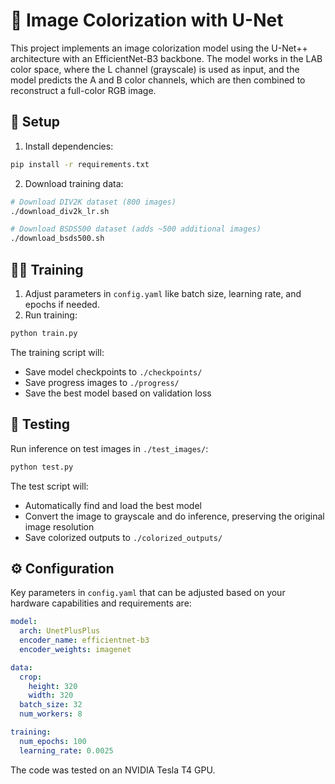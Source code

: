 # 🎨 Image Colorization with U-Net

This project implements an image colorization model using the U-Net++ architecture with an EfficientNet-B3 backbone.
The model works in the LAB color space, where the L channel (grayscale) is used as input, and the model predicts the A and B color channels, which are then combined to reconstruct a full-color RGB image.

## 🔧 Setup

1. Install dependencies:
```bash
pip install -r requirements.txt
```

2. Download training data:
```bash
# Download DIV2K dataset (800 images)
./download_div2k_lr.sh

# Download BSDS500 dataset (adds ~500 additional images)
./download_bsds500.sh
```

## 🏋️‍♂️ Training

1. Adjust parameters in `config.yaml` like batch size, learning rate, and epochs if needed.
2. Run training:
```bash
python train.py
```

The training script will:
- Save model checkpoints to `./checkpoints/`
- Save progress images to `./progress/`
- Save the best model based on validation loss

## 🧪 Testing

Run inference on test images in `./test_images/`:
```bash
python test.py
```

The test script will:
- Automatically find and load the best model
- Convert the image to grayscale and do inference, preserving the original image resolution
- Save colorized outputs to `./colorized_outputs/`

## ⚙️ Configuration

Key parameters in `config.yaml` that can be adjusted based on your hardware capabilities and requirements are:
```yaml
model:
  arch: UnetPlusPlus
  encoder_name: efficientnet-b3
  encoder_weights: imagenet

data:
  crop:
    height: 320
    width: 320
  batch_size: 32
  num_workers: 8

training:
  num_epochs: 100
  learning_rate: 0.0025
```
The code was tested on an NVIDIA Tesla T4 GPU.
